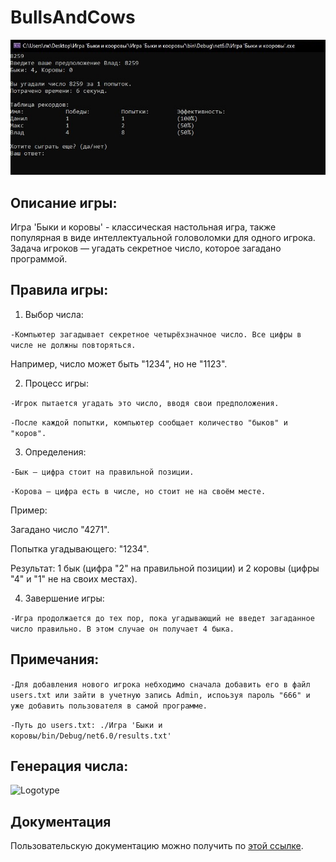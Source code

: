 # BullsAndCows

![Logotype](./wall.jpg)

## Описание игры:

Игра 'Быки и коровы' - классическая настольная игра, также популярная в виде интеллектуальной головоломки для одного игрока.
Задача игроков — угадать секретное число, которое загадано программой.

## Правила игры:

1. Выбор числа:

```-Компьютер загадывает секретное четырёхзначное число. Все цифры в числе не должны повторяться.```

Например, число может быть "1234", но не "1123".

2. Процесс игры:

```-Игрок пытается угадать это число, вводя свои предположения.```

```-После каждой попытки, компьютер сообщает количество "быков" и "коров".```

3. Определения:

```-Бык — цифра стоит на правильной позиции.```

```-Корова — цифра есть в числе, но стоит не на своём месте.```

Пример:

Загадано число "4271".

Попытка угадывающего: "1234".

Результат: 1 бык (цифра "2" на правильной позиции) и 2 коровы (цифры "4" и "1" не на своих местах).

4. Завершение игры:

```-Игра продолжается до тех пор, пока угадывающий не введет загаданное число правильно. В этом случае он получает 4 быка.```

## Примечания:

```-Для добавления нового игрока небходимо сначала добавить его в файл users.txt или зайти в учетную запись Admin, испоьзуя пароль "666" и уже добавить пользователя в самой программе.```

```-Путь до users.txt: ./Игра 'Быки и коровы/bin/Debug/net6.0/results.txt'```

## Генерация числа:

![Logotype](./codegenerator.jpg)

## Документация

Пользовательскую документацию можно получить по [этой ссылке](./Readme.md).